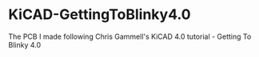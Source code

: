 # KiCAD-GettingToBlinky4.0
The PCB I made following Chris Gammell's KiCAD 4.0 tutorial - Getting To Blinky 4.0
